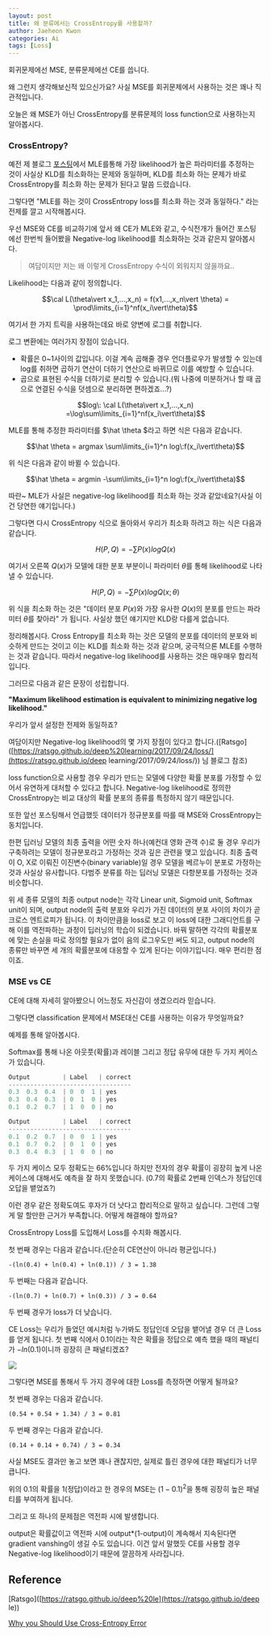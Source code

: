 ```yaml
---
layout: post
title: 왜 분류에서는 CrossEntropy를 사용할까?
author: Jaeheon Kwon
categories: Ai
tags: [Loss]
---
```




회귀문제에선 MSE, 분류문제에선 CE를 씁니다.

왜 그런지 생각해보신적 있으신가요? 사실 MSE를 회귀문제에서 사용하는 것은 꽤나 직관적입니다.

오늘은 왜 MSE가 아닌 CrossEntropy를 분류문제의 loss function으로 사용하는지 알아봅시다.



### CrossEntropy?

예전 제 블로그 [포스팅](https://py-tonic.github.io/mathematics/2020/08/31/estimation-post/)에서 MLE를통해 가장 likelihood가 높은 파라미터를 추정하는 것이 사실상 KLD를 최소화하는 문제와 동일하며, KLD를 최소화 하는 문제가 바로 CrossEntropy를 최소화 하는 문제가 된다고 말씀 드렸습니다.

그렇다면 "MLE를 하는 것이 CrossEntropy loss를 최소화 하는 것과 동일하다." 라는 전제를 깔고 시작해봅시다.

우선 MSE와 CE를 비교하기에 앞서 왜 CE가 MLE와 같고, 수식전개가 들어간 포스팅에선 한번씩 들어봤을 Negative-log likelihood를 최소화하는 것과 같은지 알아봅시다.

> 여담이지만 저는 왜 이렇게 CrossEntropy 수식이 외워지지 않을까요..

Likelihood는 다음과 같이 정의합니다.

$$\cal L(\theta\vert x_1,...,x_n) = f(x1,...,x_n\vert \theta) = \prod\limits_{i=1}^nf(x_i\vert\theta)$$

여기서 한 가지 트릭을 사용하는데요 바로 양변에 로그를 취합니다.

로그 변환에는 여러가지 장점이 있습니다.

- 확률은 0~1사이의 값입니다. 이걸 계속 곱해줄 경우 언더플로우가 발생할 수 있는데 log를 취하면 곱하기 연산이 더하기 연산으로 바뀌므로 이를 예방할 수 있습니다.
- 곱으로 표현된 수식을 더하기로 분리할 수 있습니다.(뭐 나중에 미분하거나 할 때 곱으로 연결된 수식을 덧셈으로 분리하면 편하겠죠...?)



$$log\: \cal L(\theta\vert x_1,...,x_n) =\log\sum\limits_{i=1}^nf(x_i\vert\theta)$$

MLE를 통해 추정한 파라미터를 $\hat \theta $라고 하면 식은 다음과 같습니다.

$$\hat \theta = argmax \sum\limits_{i=1}^n log\:f(x_i\vert\theta)$$

위 식은 다음과 같이 바뀔 수 있습니다.

$$\hat \theta = argmin -\sum\limits_{i=1}^n log\:f(x_i\vert\theta)$$

따란~ MLE가 사실은 negative-log likelihood를 최소화 하는 것과 같았네요?(사실 이건 당연한 얘기입니다.)

그렇다면 다시 CrossEntropy 식으로 돌아와서 우리가 최소화 하려고 하는 식은 다음과 같습니다.

$$H(P,Q) = -\sum P(x)log Q(x)$$

여기서 오른쪽 $Q(x)$가 모델에 대한 분포 부분이니 파라미터 $\theta$를 통해 likelihood로 나타낼 수 있습니다.

$$H(P,Q) = -\sum P(x)log Q(x;\theta)$$

위 식을 최소화 하는 것은 "데이터 분포 $P(x)$와 가장 유사한 $Q(x)$의 분포를 만드는 파라미터 $\theta$를 찾아라" 가 됩니다. 사실상 했던 얘기지만 KLD랑 다를게 없습니다.

정리해봅시다. Cross Entropy를 최소화 하는 것은 모델의 분포를 데이터의 분포와 비슷하게 만드는 것이고 이는 KLD를 최소화 하는 것과 같으며, 궁극적으론 MLE를 수행하는 것과 같습니다. 따라서 negative-log likelihood를 사용하는 것은 매우매우 합리적입니다.

그러므로 다음과 같은 문장이 성립합니다.

**"Maximum likelihood estimation is equivalent to minimizing negative log likelihood."**

우리가 앞서 설정한 전제와 동일하죠?

여담이지만 Negative-log likelihood의 몇 가지 장점이 있다고 합니다.([Ratsgo]([https://ratsgo.github.io/deep%20learning/2017/09/24/loss/](https://ratsgo.github.io/deep learning/2017/09/24/loss/)) 님 블로그 참조)

loss function으로 사용할 경우 우리가 만드는 모델에 다양한 확률 분포를 가정할 수 있어서 유연하게 대처할 수 있다고 합니다. Negative-log likelihood로 정의한 CrossEntropy는 비교 대상의 확률 분포의 종류를 특정하지 않기 때문입니다.

또한 앞선 포스팅해서 언급했듯 데이터가 정규분포를 따를 때 MSE와 CrossEntropy는 동치입니다.

한편 딥러닝 모델의 최종 출력을 어떤 숫자 하나(예컨대 영화 관객 수)로 둘 경우 우리가 구축하려는 모델이 정규분포라고 가정하는 것과 깊은 관련을 맺고 있습니다. 최종 출력이 O, X로 이뤄진 이진변수(binary variable)일 경우 모델을 베르누이 분포로 가정하는 것과 사실상 유사합니다. 다범주 분류를 하는 딥러닝 모델은 다항분포를 가정하는 것과 비슷합니다.

위 세 종류 모델의 최종 output node는 각각 Linear unit, Sigmoid unit, Softmax unit이 되며, output node의 출력 분포와 우리가 가진 데이터의 분포 사이의 차이가 곧 크로스 엔트로피가 됩니다. 이 차이만큼을 loss로 보고 이 loss에 대한 그래디언트를 구해 이를 역전파하는 과정이 딥러닝의 학습이 되겠습니다. 바꿔 말하면 각각의 확률분포에 맞는 손실을 따로 정의할 필요가 없이 음의 로그우도만 써도 되고, output node의 종류만 바꾸면 세 개의 확률분포에 대응할 수 있게 된다는 이야기입니다. 매우 편리한 점이죠.



### MSE vs CE

CE에 대해 자세히 알아봤으니 어느정도 자신감이 생겼으리라 믿습니다.

그렇다면 classification 문제에서 MSE대신 CE를 사용하는 이유가 무엇일까요?

예제를 통해 알아봅시다.

Softmax를 통해 나온 아웃풋(확률)과 레이블 그리고 정답 유무에 대한 두 가지 케이스가 있습니다.

```python
Output         | Label   | correct
----------------------------------
0.3  0.3  0.4  | 0  0  1 | yes
0.3  0.4  0.3  | 0  1  0 | yes
0.1  0.2  0.7  | 1  0  0 | no 
```



```python
Output         | Label   | correct
----------------------------------
0.1  0.2  0.7  | 0  0  1 | yes
0.1  0.7  0.2  | 0  1  0 | yes
0.3  0.4  0.3  | 1  0  0 | no 
```



두 가지 케이스 모두 정확도는 66%입니다 하지만 전자의 경우 확률이 굉장히 높게 나온 케이스에 대해서도 예측을 잘 하지 못했습니다. (0.7의 확률로 2번째 인덱스가 정답인데 오답을 뱉었죠?)

이런 경우 같은 정확도여도 후자가 더 낫다고 합리적으로 말하고 싶습니다. 그런데 그렇게 말 할만한 근거가 부족합니다. 어떻게 해결해야 할까요?

CrossEntropy Loss를 도입해서 Loss를 수치화 해봅시다.

첫 번째 경우는 다음과 같습니다.(단순히 CE연산이 아니라 평균입니다.)

```
-(ln(0.4) + ln(0.4) + ln(0.1)) / 3 = 1.38
```



두 번째는 다음과 같습니다.

```
-(ln(0.7) + ln(0.7) + ln(0.3)) / 3 = 0.64
```



두 번째 경우가 loss가 더 낮습니다. 

CE Loss는 우리가 들었던 예시처럼 누가봐도 정답인데 오답을 뱉어낼 경우 더 큰 Loss를 얻게 됩니다. 첫 번째 식에서 0.1이라는 작은 확률을 정답으로 예측 했을 때의 패널티가 $-ln(0.1)$이니까 굉장히 큰 패널티겠죠?

<img src = "https://py-tonic.github.io/images/msece/lnx.gif">

그렇다면 MSE를 통해서 두 가지 경우에 대한 Loss를 측정하면 어떻게 될까요?

첫 번째 경우는 다음과 같습니다.

```
(0.54 + 0.54 + 1.34) / 3 = 0.81
```



두 번째 경우는 다음과 같습니다.

```
(0.14 + 0.14 + 0.74) / 3 = 0.34
```

사실 MSE도 결과만 놓고 보면 꽤나 괜찮지만, 실제로 틀린 경우에 대한 패널티가 너무 큽니다.

위의 0.1의 확률을 1(정답)이라고 한 경우의 MSE는 $(1-0.1)^2$을 통해 굉장히 높은 패널티를 부여하게 됩니다.

그리고 또 하나의 문제점은 역전파 시에 발생합니다.

output은 확률값이고 역전파 시에 output*(1-output)이 계속해서 지속된다면 gradient vanshing이 생길 수도 있습니다. 이건 앞서 말했듯 CE를 사용할 경우 Negative-log likelihood이기 때문에 깔끔하게 사라집니다.



## Reference

[Ratsgo]([https://ratsgo.github.io/deep%20le](https://ratsgo.github.io/deep le))

[Why you Should Use Cross-Entropy Error](https://jamesmccaffrey.wordpress.com/2013/11/05/why-you-should-use-cross-entropy-error-instead-of-classification-error-or-mean-squared-error-for-neural-network-classifier-training/)

